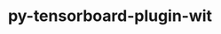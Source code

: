 ---
title: "py-tensorboard-plugin-wit"
layout: cache
categories: [package, develop-2024-12-29]
meta: {"versions": ["1.8.1"], "compilers": ["gcc@=11.4.0", "gcc@=13.2.0"], "oss": ["ubuntu22.04", "ubuntu24.04"], "platforms": ["linux"], "targets": ["aarch64", "x86_64_v3"], "stacks": ["e4s", "ml-linux-aarch64-cpu", "ml-linux-aarch64-cuda", "ml-linux-x86_64-cpu", "ml-linux-x86_64-cuda", "ml-linux-x86_64-rocm", "root"], "num_specs": 5, "num_specs_by_stack": {"root": 5, "e4s": 1, "ml-linux-aarch64-cpu": 2, "ml-linux-aarch64-cuda": 2, "ml-linux-x86_64-cuda": 2, "ml-linux-x86_64-cpu": 2, "ml-linux-x86_64-rocm": 1}}
spec_details: [{"hash": "obopt7inwtt7qq442myv5z3evd2b4wv2", "compiler": "gcc@=11.4.0", "versions": ["1.8.1"], "os": "ubuntu22.04", "platform": "linux", "target": "x86_64_v3", "variants": ["build_system=python_pip"], "stacks": ["root", "e4s"], "size": "-", "tarball": "https://binaries.spack.io/develop-2024-12-29/build_cache/linux-ubuntu22.04-x86_64_v3/gcc-11.4.0/py-tensorboard-plugin-wit-1.8.1/linux-ubuntu22.04-x86_64_v3-gcc-11.4.0-py-tensorboard-plugin-wit-1.8.1-obopt7inwtt7qq442myv5z3evd2b4wv2.spack"}, {"hash": "3wszv36nrc572rh75x4hx6op2juj6vll", "compiler": "gcc@=13.2.0", "versions": ["1.8.1"], "os": "ubuntu24.04", "platform": "linux", "target": "aarch64", "variants": ["build_system=python_pip"], "stacks": ["ml-linux-aarch64-cpu", "root", "ml-linux-aarch64-cuda"], "size": "-", "tarball": "https://binaries.spack.io/develop-2024-12-29/build_cache/linux-ubuntu24.04-aarch64/gcc-13.2.0/py-tensorboard-plugin-wit-1.8.1/linux-ubuntu24.04-aarch64-gcc-13.2.0-py-tensorboard-plugin-wit-1.8.1-3wszv36nrc572rh75x4hx6op2juj6vll.spack"}, {"hash": "x32zcqtky247eykfevg2evoyojwyvuoy", "compiler": "gcc@=13.2.0", "versions": ["1.8.1"], "os": "ubuntu24.04", "platform": "linux", "target": "aarch64", "variants": ["build_system=python_pip"], "stacks": ["ml-linux-aarch64-cpu", "root", "ml-linux-aarch64-cuda"], "size": "-", "tarball": "https://binaries.spack.io/develop-2024-12-29/build_cache/linux-ubuntu24.04-aarch64/gcc-13.2.0/py-tensorboard-plugin-wit-1.8.1/linux-ubuntu24.04-aarch64-gcc-13.2.0-py-tensorboard-plugin-wit-1.8.1-x32zcqtky247eykfevg2evoyojwyvuoy.spack"}, {"hash": "xwadz6oc4z4xldf3ehuhgnuyahko2x36", "compiler": "gcc@=13.2.0", "versions": ["1.8.1"], "os": "ubuntu24.04", "platform": "linux", "target": "x86_64_v3", "variants": ["build_system=python_pip"], "stacks": ["ml-linux-x86_64-cuda", "root", "ml-linux-x86_64-cpu"], "size": "-", "tarball": "https://binaries.spack.io/develop-2024-12-29/build_cache/linux-ubuntu24.04-x86_64_v3/gcc-13.2.0/py-tensorboard-plugin-wit-1.8.1/linux-ubuntu24.04-x86_64_v3-gcc-13.2.0-py-tensorboard-plugin-wit-1.8.1-xwadz6oc4z4xldf3ehuhgnuyahko2x36.spack"}, {"hash": "6e5lt7aa7aftca6pnxejqfewybbl5a7t", "compiler": "gcc@=13.2.0", "versions": ["1.8.1"], "os": "ubuntu24.04", "platform": "linux", "target": "x86_64_v3", "variants": ["build_system=python_pip"], "stacks": ["ml-linux-x86_64-cuda", "ml-linux-x86_64-rocm", "root", "ml-linux-x86_64-cpu"], "size": "-", "tarball": "https://binaries.spack.io/develop-2024-12-29/build_cache/linux-ubuntu24.04-x86_64_v3/gcc-13.2.0/py-tensorboard-plugin-wit-1.8.1/linux-ubuntu24.04-x86_64_v3-gcc-13.2.0-py-tensorboard-plugin-wit-1.8.1-6e5lt7aa7aftca6pnxejqfewybbl5a7t.spack"}]
---